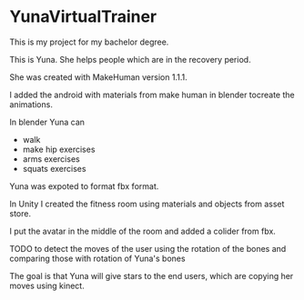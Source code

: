 # YunaVirtualTrainer

This is my project for my bachelor degree.

This is Yuna. She helps people which are in the recovery period.

She was created with MakeHuman version 1.1.1.

I added the android with materials from make human in blender tocreate the animations.

In blender Yuna can 
- walk
- make hip exercises
- arms exercises
- squats exercises

Yuna was expoted to format fbx format.

In Unity I created the fitness room using materials and objects from asset store.

I put the avatar in the middle of the room and added a colider from fbx.

TODO to detect the moves of the user using the rotation of the bones and comparing those with rotation of Yuna's bones

The goal is that Yuna will give stars to the end users, which are copying her moves using kinect.

